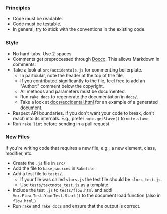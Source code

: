 ### Principles

* Code must be readable.
* Code must be testable.
* In general, try to stick with the conventions in the existing code.

### Style

* No hard-tabs. Use 2 spaces.
* Comments get preprocessed through [Docco](http://jashkenas.github.io/docco/). This allows Markdown in comments.
* Take a look at `src/accidentals.js` for commenting boilerplate.
   * In particular, note the header at the top of the file.
   * If you contributed significantly to the file, feel free to add an "Author:" comment below the copyright.
   * All methods and parameters must be documented.
   * Run `rake docs` to regenerate the documentation in `docs/`.
   * Take a look at [docs/accidental.html](http://www.vexflow.com/docs/accidental.html) for an example of a generated document.
* Respect API boundaries. If you don't want your code to break, don't reach into its internals. E.g., prefer `note.getStave()` to `note.stave`.
* Run `rake lint` before sending in a pull request.

### New Files

If you're writing code that requires a new file, e.g., a new element, class, modifier, etc.

* Create the `.js` file in `src/`
* Add the file to `base_sources` in `Rakefile`.
* Add a test file to `tests/`.
   * If your file was called `slurs.js` the test file should be `slurs_test.js`.
   * Use `tests/textnote_test.js` as a template.
* Include the test `.js` to `tests/flow.html` and add `Vex.Flow.Test.YourTest.Start()` to the document load function (also in `flow.html`.)
* Run `rake` and `rake docs` and ensure that the output is correct.